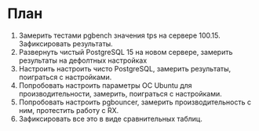 # План

1. Замерить тестами pgbench значения tps на сервере 100.15. Зафиксировать результаты.  
2. Развернуть чистый PostgreSQL 15 на новом сервере, замерить результаты на дефолтных настройках
3. Настроить настроить чисто PostgreSQL, замерить результаты, поиграться с настройками.
4. Попробовать настроить параметры ОС Ubuntu для производительности, замерить, поиграться с настройками.
5. Попробовать настроить pgbouncer, замерить производительность с ним, протестить работу с RX.
6. Зафиксировать все это в виде сравнительных таблиц.
